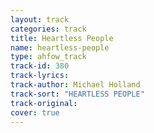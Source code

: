 ```yaml
---
layout: track
categories: track
title: Heartless People
name: heartless-people
type: ahfow_track
track-id: 380
track-lyrics: 
track-author: Michael Holland
track-sort: "HEARTLESS PEOPLE"
track-original: 
cover: true
---
```

